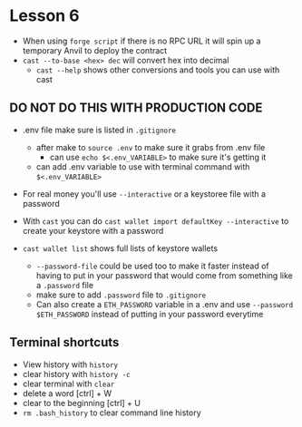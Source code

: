 # Lesson 6
- When using `forge script` if there is no RPC URL it will spin up a temporary Anvil to deploy the contract
- `cast --to-base <hex> dec` will convert hex into decimal
    - `cast --help` shows other conversions and tools you can use with cast
## DO NOT DO THIS WITH PRODUCTION CODE ##
- .env file make sure is listed in `.gitignore`
    - after make to `source .env` to make sure it grabs from .env file
        - can use `echo $<.env_VARIABLE>` to make sure it's getting it
    - can add .env variable to use with terminal command with `$<.env_VARIABLE>`

- For real money you'll use `--interactive` or a keystoree file with a password
- With `cast` you can do `cast wallet import defaultKey --interactive` to create your keystore with a password
- `cast wallet list` shows full lists of keystore wallets
    - `--password-file` could be used too to make it faster instead of having to put in your password that would come from something like a `.password` file
    - make sure to add `.password` file to `.gitignore`
    - Can also create a `ETH_PASSWORD` variable in a .env and use `--password $ETH_PASSWORD` instead of putting in your password everytime
## Terminal shortcuts
- View history with `history`
- clear history with `history -c`
- clear terminal with `clear`
- delete a word [ctrl] + W
- clear to the beginning [ctrl] + U
- `rm .bash_history` to clear command line history


